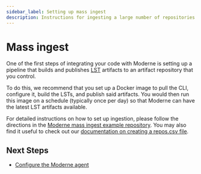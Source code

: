 ```yaml
---
sidebar_label: Setting up mass ingest
description: Instructions for ingesting a large number of repositories with Moderne.
---
```


# Mass ingest

One of the first steps of integrating your code with Moderne is setting up a pipeline that builds and publishes [LST](../references/lossless-semantic-trees.md) artifacts to an artifact repository that you control.

To do this, we recommend that you set up a Docker image to pull the CLI, configure it, build the LSTs, and publish said artifacts. You would then run this image on a schedule (typically once per day) so that Moderne can have the latest LST artifacts available.

For detailed instructions on how to set up ingestion, please follow the directions in the [Moderne mass ingest example repository](https://github.com/moderneinc/mass-ingest-example/blob/main/README.md). You may also find it useful to check out our [documentation on creating a repos.csv file](../../references/repos-csv.md).

## Next Steps

* [Configure the Moderne agent](./agent-configuration/agent-config.md)
